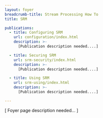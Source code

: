 ```yaml
---
layout: foyer
breadcrumb-title: Stream Processing How To
title: SRM

publications:
  - title: Configuring SRM
    url: configuration/index.html
    description: >-
      [Publication description needed....]

  - title: Securing SRM
    url: srm-security/index.html
    description: >-
      [Publication description needed....]

  - title: Using SRM
    url: srm-using/index.html
    description: >-
      [Publication description needed....]

---
```


[ Foyer page description needed... ]
